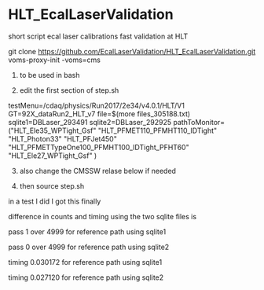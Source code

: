 # HLT_EcalLaserValidation
short script ecal laser calibrations fast validation at HLT

git clone https://github.com/EcalLaserValidation/HLT_EcalLaserValidation.git
voms-proxy-init -voms=cms



1. to be used in bash

2.  edit the first section of step.sh 

testMenu=/cdaq/physics/Run2017/2e34/v4.0.1/HLT/V1
GT=92X_dataRun2_HLT_v7
file=$(more files_305188.txt)
sqlite1=DBLaser_293491
sqlite2=DBLaser_292925
pathToMonitor=("HLT_Ele35_WPTight_Gsf" "HLT_PFMET110_PFMHT110_IDTight"  "HLT_Photon33"  "HLT_PFJet450" "HLT_PFMETTypeOne100_PFMHT100_IDTight_PFHT60" "HLT_Ele27_WPTight_Gsf" )



3. also change the CMSSW relase below if needed


4. then source step.sh


in a test I did I got this finally

difference in counts and timing using the two sqlite files is 

pass  1  over  4999  for reference path using  sqlite1

pass  0  over  4999  for reference path using  sqlite2

timing 0.030172  for reference path using sqlite1

timing 0.027120  for reference path using sqlite2
